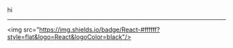 hi



----------
<img src="https://img.shields.io/badge/React-#ffffff?style=flat&logo=React&logoColor=black"/>

